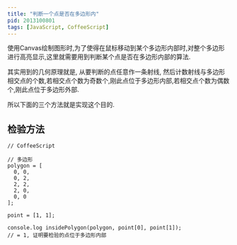 ```yaml
---
title: "判断一个点是否在多边形内"
pid: 2013100801
tags: [JavaScript, CoffeeScript]
---
```

使用Canvas绘制图形时,为了使得在鼠标移动到某个多边形内部时,对整个多边形进行高亮显示,这里就需要用到判断某个点是否在多边形内部的算法.

其实用到的几何原理就是,
从要判断的点任意作一条射线, 然后计数射线与多边形相交点的个数,若相交点个数为奇数个,刚此点位于多边形内部,若相交点个数为偶数个,刚此点位于多边形外部.

所以下面的三个方法就是实现这个目的.

<script src="https://gist.github.com/Wyntau/7098115.js"></script>

## 检验方法

    // CoffeeScript

    // 多边形
    polygon = [
      0, 0,
      0, 2,
      2, 2,
      2, 0,
      0, 0
    ];

    point = [1, 1];

    console.log insidePolygon(polygon, point[0], point[1]);
    // = 1, 证明要检验的点位于多边形内部
